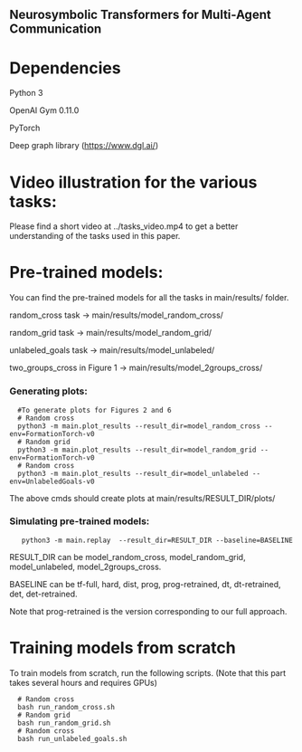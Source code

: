 ## Neurosymbolic Transformers for Multi-Agent Communication

# Dependencies 

Python 3

OpenAI Gym 0.11.0

PyTorch

Deep graph library (https://www.dgl.ai/)


# Video illustration for the various tasks:

Please find a short video at ../tasks_video.mp4 to get a better understanding of the tasks used in this  paper.  

# Pre-trained models:

You can find the pre-trained models for all the tasks in main/results/ folder.

random_cross task -> main/results/model_random_cross/

random_grid task -> main/results/model_random_grid/

unlabeled_goals task -> main/results/model_unlabeled/

two_groups_cross in Figure 1 -> main/results/model_2groups_cross/

### Generating plots:

```Shell
  #To generate plots for Figures 2 and 6
  # Random cross
  python3 -m main.plot_results --result_dir=model_random_cross --env=FormationTorch-v0
  # Random grid
  python3 -m main.plot_results --result_dir=model_random_grid --env=FormationTorch-v0
  # Random cross
  python3 -m main.plot_results --result_dir=model_unlabeled --env=UnlabeledGoals-v0
  ```

The above cmds should create plots at main/results/RESULT_DIR/plots/


### Simulating pre-trained models:

```Shell
   python3 -m main.replay  --result_dir=RESULT_DIR --baseline=BASELINE
  ```

  RESULT_DIR can be model_random_cross, model_random_grid, model_unlabeled, model_2groups_cross. 

  BASELINE can be tf-full, hard, dist, prog, prog-retrained, dt, dt-retrained, det, det-retrained. 

  Note that prog-retrained is the version corresponding to our full approach. 


# Training models from scratch 

To train models from scratch, run the following scripts. (Note that this part takes several hours and requires GPUs)

```Shell
  # Random cross
  bash run_random_cross.sh
  # Random grid
  bash run_random_grid.sh
  # Random cross
  bash run_unlabeled_goals.sh
  ```
